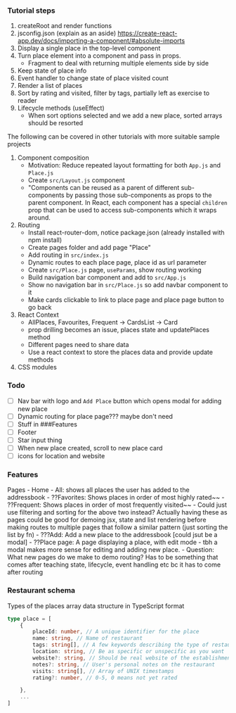 
### Tutorial steps
1. createRoot and render functions
1. jsconfig.json (explain as an aside) https://create-react-app.dev/docs/importing-a-component/#absolute-imports
1. Display a single place in the top-level component
1. Turn place element into a component and pass in props.
    - Fragment to deal with returning multiple elements side by side
1. Keep state of place info
1. Event handler to change state of place visited count
1. Render a list of places
1. Sort by rating and visited, filter by tags, partially left as exercise to reader
1. Lifecycle methods (useEffect)
    - When sort options selected and we add a new place, sorted arrays should be resorted

The following can be covered in other tutorials with more suitable sample projects

1. Component composition
    - Motivation: Reduce repeated layout formatting for both `App.js` and `Place.js`
    - Create `src/Layout.js` component
    - "Components can be reused as a parent of different sub-components by passing those sub-components as props to the parent component. In React, each component has a special `children` prop that can be used to access sub-components which it wraps around.
1. Routing
    - Install react-router-dom, notice package.json (already installed with npm install)
    - Create pages folder and add page "Place"
    - Add routing in `src/index.js`
    - Dynamic routes to each place page, place id as url parameter
    - Create `src/Place.js` page, `useParams`, show routing working
    - Build navigation bar component and add to `src/App.js`
    - Show no navigation bar in `src/Place.js` so add navbar component to it
    - Make cards clickable to link to place page and place page button to go back
1. React Context
    - AllPlaces, Favourites, Frequent -> CardsList -> Card
    - prop drilling becomes an issue, places state and updatePlaces method
    - Different pages need to share data
    - Use a react context to store the places data and provide update methods
1. CSS modules

### Todo

- [ ] Nav bar with logo and `Add Place` button which opens modal for adding new place
- [ ] Dynamic routing for place page??? maybe don't need
- [ ] Stuff in ###Features
- [ ] Footer
- [ ] Star input thing
- [ ] When new place created, scroll to new place card
- [ ] icons for location and website

### Features
Pages
    - Home
    - All: shows all places the user has added to the addressbook
    - ??Favorites: Shows places in order of most highly rated~~
    - ??Frequent: Shows places in order of most frequently visited~~
    - Could just use filtering and sorting for the above two instead? Actually having these as pages could be good for demoing jsx, state and list rendering before making routes to multiple pages that follow a similar pattern (just sorting the list by fn)
    - ???Add: Add a new place to the addressbook [could jsut be a modal]
    - ??Place page: A page displaying a place, with edit mode
    - tbh a modal makes more sense for editing and adding new place.
    - Question: What new pages do we make to demo routing? Has to be something that comes after teaching state, lifecycle, event handling etc bc it has to come after routing

### Restaurant schema
Types of the places array data structure in TypeScript format
```ts
type place = [
    {
        placeId: number, // A unique identifier for the place
        name: string, // Name of restaurant
        tags: string[], // A few keywords describing the type of restaurant
        location: string, // Be as specific or unspecific as you want
        website?: string, // Should be real website of the establishment
        notes?: string, // User's personal notes on the restaurant
        visits: string[], // Array of UNIX timestamps
        rating?: number, // 0-5, 0 means not yet rated

    },
    ...
]
```